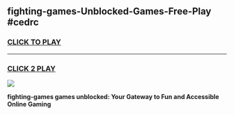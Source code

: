 
## fighting-games-Unblocked-Games-Free-Play #cedrc
<h3>
<a href="https://us.freeplayer.one?title=fighting-games&ref=9M">CLICK TO PLAY</a></h3>
<hr>

<h3>
<a href="https://us.freeplayer.one?title=fighting-games&ref=9M">CLICK 2 PLAY</a>
  
</h3>

<a href="https://us.freeplayer.one?title=fighting-games&ref=9M"><img src="https://clearcache.store/games.png"></a>


**fighting-games games unblocked: Your Gateway to Fun and Accessible Online Gaming**
